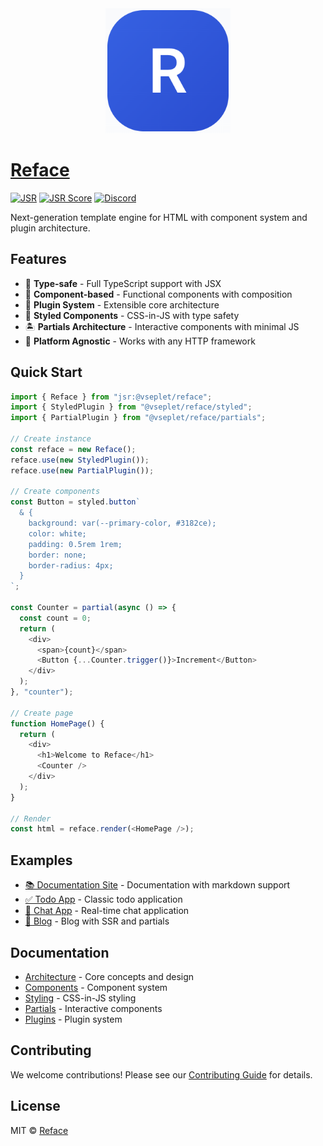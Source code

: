 <div align="center">
  <img src="./website/public/assets/logo.png" alt="Reface Logo" width="200" />
</div>

# [Reface](https://reface.deno.dev/)

[![JSR](https://jsr.io/badges/@vseplet/reface)](https://jsr.io/@vseplet/reface)
[![JSR Score](https://jsr.io/badges/@vseplet/reface/score)](https://jsr.io/@vseplet/reface)
[![Discord](https://img.shields.io/badge/join-chat-blue?logo=discord&logoColor=white)](https://discord.gg/gT4gvVwqb8)

Next-generation template engine for HTML with component system and plugin architecture.

## Features

- 🎯 **Type-safe** - Full TypeScript support with JSX
- 🧩 **Component-based** - Functional components with composition
- 🔌 **Plugin System** - Extensible core architecture
- 🎨 **Styled Components** - CSS-in-JS with type safety
- 🏝️ **Partials Architecture** - Interactive components with minimal JS
- 🚀 **Platform Agnostic** - Works with any HTTP framework

## Quick Start

```typescript
import { Reface } from "jsr:@vseplet/reface";
import { StyledPlugin } from "@vseplet/reface/styled";
import { PartialPlugin } from "@vseplet/reface/partials";

// Create instance
const reface = new Reface();
reface.use(new StyledPlugin());
reface.use(new PartialPlugin());

// Create components
const Button = styled.button`
  & {
    background: var(--primary-color, #3182ce);
    color: white;
    padding: 0.5rem 1rem;
    border: none;
    border-radius: 4px;
  }
`;

const Counter = partial(async () => {
  const count = 0;
  return (
    <div>
      <span>{count}</span>
      <Button {...Counter.trigger()}>Increment</Button>
    </div>
  );
}, "counter");

// Create page
function HomePage() {
  return (
    <div>
      <h1>Welcome to Reface</h1>
      <Counter />
    </div>
  );
}

// Render
const html = reface.render(<HomePage />);
```

## Examples

- [📚 Documentation Site](./examples/docs-viewer) - Documentation with markdown support
- [✅ Todo App](./examples/todo) - Classic todo application
- [💬 Chat App](./examples/chat) - Real-time chat application
- [📝 Blog](./examples/blog) - Blog with SSR and partials

## Documentation

- [Architecture](./docs/architecture.md) - Core concepts and design
- [Components](./docs/components.md) - Component system
- [Styling](./docs/styling.md) - CSS-in-JS styling
- [Partials](./docs/partials.md) - Interactive components
- [Plugins](./docs/plugins.md) - Plugin system

## Contributing

We welcome contributions! Please see our [Contributing Guide](./CONTRIBUTING.md) for details.

## License

MIT © [Reface](./LICENSE)

